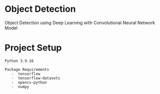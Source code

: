 # Object Detection

Object Detection using Deep Learning with Convolutional Neural Network Model

# Project Setup
```
Python 3.9.16 
   
Package Requirements
   -  tensorflow
   -  tensorflow-datasets
   -  opencv-python
   -  numpy
```
